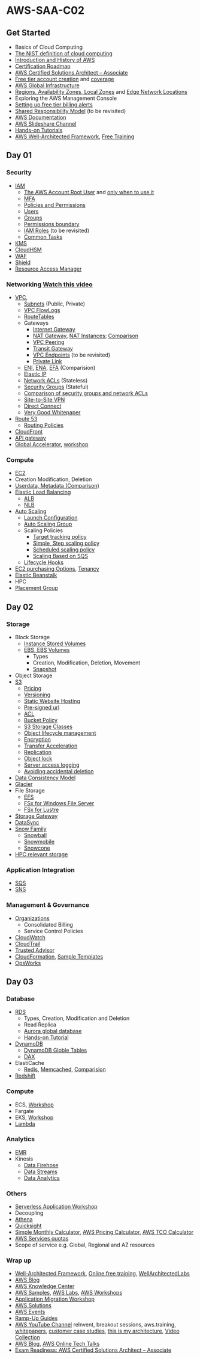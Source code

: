 # AWS-SAA-C02

## Get Started

- Basics of Cloud Computing 
- [The NIST definition of cloud computing](https://nvlpubs.nist.gov/nistpubs/Legacy/SP/nistspecialpublication800-145.pdf)
- [Introduction and History of AWS](https://techcrunch.com/2016/07/02/andy-jassys-brief-history-of-the-genesis-of-aws/)
- [Certification Roadmap](https://aws.amazon.com/certification/)
- [AWS Certified Solutions Architect – Associate](https://aws.amazon.com/certification/certified-solutions-architect-associate/)
- [Free tier account creation](https://aws.amazon.com/premiumsupport/knowledge-center/create-and-activate-aws-account/) and [coverage](https://aws.amazon.com/free/)
- [AWS Global Infrastructure](https://aws.amazon.com/about-aws/global-infrastructure/)
- [Regions, Availability Zones, Local Zones](https://docs.aws.amazon.com/AWSEC2/latest/UserGuide/using-regions-availability-zones.html) and [Edge Network Locations](https://aws.amazon.com/about-aws/global-infrastructure/regional-product-services/#AWS_Edge_Network_Locations)
- Exploring the AWS Management Console
- [Setting up free tier billing alerts](https://docs.aws.amazon.com/awsaccountbilling/latest/aboutv2/tracking-free-tier-usage.html)
- [Shared Responsibility Model](https://aws.amazon.com/compliance/shared-responsibility-model/) (to be revisited)
- [AWS Documentation](https://docs.aws.amazon.com/index.html)
- [AWS Slideshare Channel](https://www.slideshare.net/AmazonWebServices)
- [Hands-on Tutorials](https://aws.amazon.com/getting-started/hands-on/)
- [AWS Well-Architected Framework](https://d1.awsstatic.com/whitepapers/architecture/AWS_Well-Architected_Framework.pdf), [Free Training](https://www.aws.training/Details/Curriculum?id=42037)

## Day 01

### Security

- [IAM](https://docs.aws.amazon.com/IAM/latest/UserGuide/introduction.html)
  - [The AWS Account Root User](https://docs.aws.amazon.com/IAM/latest/UserGuide/id_root-user.html) and [only when to use it](https://docs.aws.amazon.com/general/latest/gr/aws_tasks-that-require-root.html)
  - [MFA](https://docs.aws.amazon.com/IAM/latest/UserGuide/id_credentials_mfa_enable_virtual.html#enable-virt-mfa-for-root)
  - [Policies and Permissions](https://docs.aws.amazon.com/IAM/latest/UserGuide/access_policies.html)
  - [Users](https://docs.aws.amazon.com/IAM/latest/UserGuide/introduction_identity-management.html)
  - [Groups](https://docs.aws.amazon.com/IAM/latest/UserGuide/id_groups.html)
  - [Permissions boundary](https://docs.aws.amazon.com/IAM/latest/UserGuide/access_policies_boundaries.html)
  - [IAM Roles](https://docs.aws.amazon.com/IAM/latest/UserGuide/id_roles.html) (to be revisited)
  - [Common Tasks](https://docs.aws.amazon.com/IAM/latest/UserGuide/introduction_quick-links-common-tasks.html)
- [KMS](https://docs.aws.amazon.com/kms/latest/developerguide/overview.html)
- [CloudHSM](https://docs.aws.amazon.com/cloudhsm/latest/userguide/introduction.html)
- [WAF](https://docs.aws.amazon.com/waf/latest/developerguide/waf-chapter.html)
- [Shield](https://docs.aws.amazon.com/waf/latest/developerguide/shield-chapter.html)
- [Resource Access Manager](https://docs.aws.amazon.com/ram/latest/userguide/what-is.html)

### Networking [Watch this video](https://www.youtube.com/watch?v=hiKPPy584Mg)

- [VPC](https://aws.amazon.com/vpc/), 
  - [Subnets](https://docs.aws.amazon.com/vpc/latest/userguide/VPC_Subnets.html#vpc-subnet-basics) (Public, Private)
  - [VPC FlowLogs](https://docs.aws.amazon.com/vpc/latest/userguide/flow-logs.html)
  - [RouteTables](https://docs.aws.amazon.com/vpc/latest/userguide/VPC_Route_Tables.html)
  - Gateways
    - [Internet Gateway](https://docs.aws.amazon.com/vpc/latest/userguide/VPC_Internet_Gateway.html)
    - [NAT Gateway](https://docs.aws.amazon.com/vpc/latest/userguide/vpc-nat-gateway.html), [NAT Instances](https://docs.aws.amazon.com/vpc/latest/userguide/VPC_NAT_Instance.html); [Comparison](https://docs.aws.amazon.com/vpc/latest/userguide/vpc-nat-comparison.html)
    - [VPC Peering](https://docs.aws.amazon.com/vpc/latest/peering/what-is-vpc-peering.html)
    - [Transit Gateway](https://aws.amazon.com/transit-gateway/)
    - [VPC Endpoints](https://docs.aws.amazon.com/vpc/latest/userguide/vpc-endpoints.html) (to be revisited)
    - [Private Link](https://docs.aws.amazon.com/vpc/latest/userguide/endpoint-service.html)
  - [ENI](https://docs.aws.amazon.com/AWSEC2/latest/UserGuide/using-eni.html), [ENA](https://docs.aws.amazon.com/AWSEC2/latest/UserGuide/enhanced-networking-ena.html), [EFA](https://docs.aws.amazon.com/AWSEC2/latest/UserGuide/efa.html) (Comparision)
  - [Elastic IP](https://docs.aws.amazon.com/AWSEC2/latest/UserGuide/elastic-ip-addresses-eip.html)
  - [Network ACLs](https://docs.aws.amazon.com/vpc/latest/userguide/vpc-network-acls.html) (Stateless)
  - [Security Groups](https://docs.aws.amazon.com/AWSEC2/latest/UserGuide/ec2-security-groups.html) (Stateful)
  - [Comparison of security groups and network ACLs](https://docs.aws.amazon.com/vpc/latest/userguide/VPC_Security.html)
  - [Site-to-Site VPN](https://docs.aws.amazon.com/vpn/latest/s2svpn/VPC_VPN.html)
  - [Direct Connect](https://docs.aws.amazon.com/directconnect/latest/UserGuide/Welcome.html)
  - [Very Good Whitepaper](https://d1.awsstatic.com/whitepapers/building-a-scalable-and-secure-multi-vpc-aws-network-infrastructure.pdf)
- [Route 53](https://docs.aws.amazon.com/Route53/latest/DeveloperGuide/Welcome.html)
  - [Routing Policies](https://docs.aws.amazon.com/Route53/latest/DeveloperGuide/routing-policy.html)
- [CloudFront](https://docs.aws.amazon.com/AmazonCloudFront/latest/DeveloperGuide/Introduction.html)
- [API gateway](https://docs.aws.amazon.com/apigateway/latest/developerguide/welcome.html)
- [Global Accelerator](https://aws.amazon.com/global-accelerator/), [workshop](https://intro-to-global-accelerator.workshop.aws/en)

### Compute

- [EC2](https://docs.aws.amazon.com/AWSEC2/latest/UserGuide/concepts.html)
- Creation Modification, Deletion
- [Userdata, Metadata (Comparison)](https://docs.aws.amazon.com/AWSEC2/latest/UserGuide/ec2-instance-metadata.html)
- [Elastic Load Balancing](https://docs.aws.amazon.com/elasticloadbalancing/latest/userguide/what-is-load-balancing.html)
  - [ALB](https://docs.aws.amazon.com/elasticloadbalancing/latest/application/introduction.html)
  - [NLB](https://docs.aws.amazon.com/elasticloadbalancing/latest/network/introduction.html)
- [Auto Scaling](https://docs.aws.amazon.com/autoscaling/ec2/userguide/scaling_plan.html)
  - [Launch Configuration](https://docs.aws.amazon.com/autoscaling/ec2/userguide/LaunchConfiguration.html)
  - [Auto Scaling Group](https://docs.aws.amazon.com/autoscaling/ec2/userguide/AutoScalingGroup.html)
  - Scaling Policies
    - [Target tracking policy](https://docs.aws.amazon.com/autoscaling/ec2/userguide/as-scaling-target-tracking.html)
    - [Simple, Step scaling policy](https://docs.aws.amazon.com/autoscaling/ec2/userguide/as-scaling-simple-step.html)
    - [Scheduled scaling policy](https://docs.aws.amazon.com/autoscaling/ec2/userguide/schedule_time.html)
    - [Scaling Based on SQS](https://docs.aws.amazon.com/autoscaling/ec2/userguide/as-using-sqs-queue.html)
  - [Lifecycle Hooks](https://docs.aws.amazon.com/autoscaling/ec2/userguide/lifecycle-hooks.html)
- [EC2 purchasing Options](https://docs.aws.amazon.com/AWSEC2/latest/UserGuide/instance-purchasing-options.html), [Tenancy](https://docs.aws.amazon.com/AWSEC2/latest/UserGuide/dedicated-instance.html)
- [Elastic Beanstalk](https://docs.aws.amazon.com/elasticbeanstalk/latest/dg/Welcome.html)
- HPC
- [Placement Group](https://docs.aws.amazon.com/AWSEC2/latest/UserGuide/placement-groups.html)

## Day 02

### Storage

- Block Storage
  - [Instance Stored Volumes](https://docs.aws.amazon.com/AWSEC2/latest/UserGuide/InstanceStorage.html)
  - [EBS, EBS Volumes](https://docs.aws.amazon.com/AWSEC2/latest/UserGuide/AmazonEBS.html)
    - Types
    - Creation, Modification, Deletion, Movement
    - [Snapshot](https://docs.aws.amazon.com/AWSEC2/latest/UserGuide/EBSSnapshots.html)
- Object Storage
- [S3](https://aws.amazon.com/s3/)
  - [Pricing](https://aws.amazon.com/s3/pricing/)
  - [Versioning](https://docs.aws.amazon.com/AmazonS3/latest/dev/Versioning.html)
  - [Static Website Hosting](https://docs.aws.amazon.com/AmazonS3/latest/dev/WebsiteHosting.html)
  - [Pre-signed url](https://docs.aws.amazon.com/AmazonS3/latest/dev/ShareObjectPreSignedURL.html)
  - [ACL](https://docs.aws.amazon.com/AmazonS3/latest/dev/S3_ACLs_UsingACLs.html)
  - [Bucket Policy](https://docs.aws.amazon.com/AmazonS3/latest/dev/using-iam-policies.html) 
  - [S3 Storage Classes](https://aws.amazon.com/s3/storage-classes/)
  - [Object lifecycle management](https://docs.aws.amazon.com/AmazonS3/latest/dev/object-lifecycle-mgmt.html)
  - [Encryption](https://docs.aws.amazon.com/AmazonS3/latest/dev/bucket-encryption.html)
  - [Transfer Acceleration](https://docs.aws.amazon.com/AmazonS3/latest/dev/transfer-acceleration.html)
  - [Replication](https://docs.aws.amazon.com/AmazonS3/latest/dev/replication.html)
  - [Object lock](https://docs.aws.amazon.com/AmazonS3/latest/dev/object-lock.html)
  - [Server access logging](https://docs.aws.amazon.com/AmazonS3/latest/dev/ServerLogs.html)
  - [Avoiding accidental deletion](https://aws.amazon.com/premiumsupport/knowledge-center/s3-audit-deleted-missing-objects/)
- [Data Consistency Model](https://docs.aws.amazon.com/AmazonS3/latest/dev/Introduction.html#ConsistencyModel)
- [Glacier](https://aws.amazon.com/glacier/)
- File Storage
  - [EFS](https://docs.aws.amazon.com/efs/latest/ug/whatisefs.html)
  - [FSx for Windows File Server](https://docs.aws.amazon.com/fsx/latest/WindowsGuide/what-is.html)
  - [FSx for Lustre](https://docs.aws.amazon.com/fsx/latest/LustreGuide/what-is.html)
- [Storage Gateway](https://aws.amazon.com/storagegateway/)
- [DataSync](https://docs.aws.amazon.com/datasync/latest/userguide/what-is-datasync.html)
- [Snow Family](https://aws.amazon.com/snow/)
  - [Snowball](https://docs.aws.amazon.com/snowball/latest/ug/whatissnowball.html)
  - [Snowmobile](https://aws.amazon.com/snowmobile/)
  - [Snowcone](https://docs.aws.amazon.com/snowball/latest/snowcone-guide/snowcone-what-is-snowcone.html)
- [HPC relevant storage](https://d1.awsstatic.com/whitepapers/AWS%20Partner%20Network_HPC%20Storage%20Options_2019_FINAL.pdf)

### Application Integration

- [SQS](https://docs.aws.amazon.com/AWSSimpleQueueService/latest/SQSDeveloperGuide/welcome.html)
- [SNS](https://docs.aws.amazon.com/sns/latest/dg/welcome.html)

### Management & Governance

- [Organizations](https://docs.aws.amazon.com/organizations/latest/userguide/orgs_introduction.html)
  - Consolidated Billing
  - Service Control Policies
- [CloudWatch](https://docs.aws.amazon.com/AmazonCloudWatch/latest/monitoring/WhatIsCloudWatch.html)
- [CloudTrail](https://docs.aws.amazon.com/awscloudtrail/latest/userguide/cloudtrail-user-guide.html)
- [Trusted Advisor](https://aws.amazon.com/premiumsupport/technology/trusted-advisor/)
- [CloudFormation](https://docs.aws.amazon.com/AWSCloudFormation/latest/UserGuide/Welcome.html), [Sample Templates](https://aws.amazon.com/cloudformation/resources/templates/)
- [OpsWorks](https://docs.aws.amazon.com/opsworks/latest/userguide/welcome.html)

## Day 03

### Database

- [RDS](https://docs.aws.amazon.com/AmazonRDS/latest/UserGuide/Welcome.html)
  - Types, Creation, Modification and Deletion
  - Read Replica
  - [Aurora global database](https://docs.aws.amazon.com/AmazonRDS/latest/AuroraUserGuide/Concepts.Aurora.GlobalDB.html)
  - [Hands-on Tutorial](https://docs.aws.amazon.com/AmazonRDS/latest/UserGuide/TUT_WebAppWithRDS.html)
- [DynamoDB](https://docs.aws.amazon.com/amazondynamodb/latest/developerguide/Introduction.html)
  - [DynamoDB Globle Tables](https://docs.aws.amazon.com/amazondynamodb/latest/developerguide/GlobalTables.html)
  - [DAX](https://docs.aws.amazon.com/amazondynamodb/latest/developerguide/DAX.html)
- ElastiCache
  - [Redis](https://docs.aws.amazon.com/amazondynamodb/latest/developerguide/DAX.html), [Memcached](https://docs.aws.amazon.com/AmazonElastiCache/latest/mem-ug/index.html), [Comparision](https://aws.amazon.com/elasticache/redis-vs-memcached/)
- [Redshift](https://aws.amazon.com/redshift/)

### Compute

- ECS, [Workshop](https://ecsworkshop.com/)
- Fargate
- EKS, [Workshop](https://www.eksworkshop.com/)
- [Lambda](https://docs.aws.amazon.com/lambda/latest/dg/welcome.html)

### Analytics

- [EMR](https://docs.aws.amazon.com/emr/latest/ManagementGuide/emr-what-is-emr.html)
- Kinesis
  - [Data Firehose](https://docs.aws.amazon.com/firehose/latest/dev/what-is-this-service.html)
  - [Data Streams](https://docs.aws.amazon.com/streams/latest/dev/introduction.html)
  - [Data Analytics](https://docs.aws.amazon.com/kinesisanalytics/latest/dev/what-is.html)

### Others

- [Serverless Application Workshop](https://aws.amazon.com/getting-started/hands-on/build-serverless-web-app-lambda-apigateway-s3-dynamodb-cognito/)
- Decoupling
- [Athena](https://docs.aws.amazon.com/athena/latest/ug/what-is.html)
- [Quicksight](https://docs.aws.amazon.com/quicksight/latest/user/welcome.html)
- [Simple Monthly Calculator](https://calculator.s3.amazonaws.com/index.html), [AWS Pricing Calculator](https://calculator.aws/#/), [AWS TCO Calculator](https://awstcocalculator.com/)
- [AWS Services quotas](https://docs.aws.amazon.com/general/latest/gr/aws_service_limits.html)
- Scope of service e.g. Global, Regional and AZ resources

### Wrap up


- [Well-Architected Framework](https://d1.awsstatic.com/whitepapers/architecture/AWS_Well-Architected_Framework.pdf), [Online free training](https://www.aws.training/Details/Curriculum?id=42037), [WellArchitectedLabs](https://wellarchitectedlabs.com/)
- [AWS Blog](https://aws.amazon.com/blogs/)
- [AWS Knowledge Center](https://aws.amazon.com/premiumsupport/knowledge-center/)
- [AWS Samples](https://github.com/aws-samples), [AWS Labs](https://github.com/awslabs), [AWS Workshops](https://workshops.aws/)
- [Application Migration Workshop](https://application-migration-with-aws.workshop.aws/en)
- [AWS Solutions](https://aws.amazon.com/solutions/)
- [AWS Events](https://aws.amazon.com/events/)
- [Ramp-Up Guides](https://aws.amazon.com/training/course-descriptions/)
- [AWS YouTube Channel](https://www.youtube.com/channel/UCd6MoB9NC6uYN2grvUNT-Zg) reInvent, breakout sessions, aws.training, [whitepapers](https://aws.amazon.com/whitepapers/?whitepapers/), [customer case studies](https://aws.amazon.com/solutions/case-studies/), [this is my architecture](https://aws.amazon.com/this-is-my-architecture/), [Video Collection](https://awsvideocatalog.com/)
- [AWS Blog](https://aws.amazon.com/blogs/aws/), [AWS Online Tech Talks](https://aws.amazon.com/events/online-tech-talks/)
- [Exam Readiness: AWS Certified Solutions Architect – Associate](https://www.aws.training/Details/Curriculum?id=20685)
